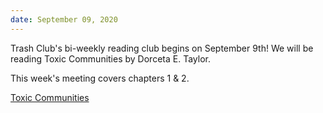 ```yaml
---
date: September 09, 2020
---
```


Trash Club's bi-weekly reading club begins on September 9th! We will be reading Toxic Communities by Dorceta E. Taylor.

This week's meeting covers chapters 1 & 2.


[Toxic Communities](https://www.are.na/block/3488677)
